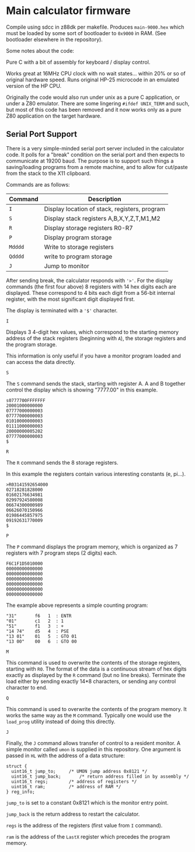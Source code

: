 # Main calculator firmware

Compile using sdcc in z88dk per makefile.  Produces
`main-9000.hex` which must be loaded by some sort of bootloader
to `0x9000` in RAM.  (See bootloader elsewhere in the repository).

Some notes about the code:

Pure C with a bit of assembly for keyboard / display control.

Works great at 16MHz CPU clock with no wait states... within 20%
or so of original hardware speed.  Runs original HP-25 microcode
in an emulated version of the HP CPU.

Originally the code would also run under unix as a pure C application,
or under a Z80 emulator.  There are some lingering `#ifdef UNIX_TERM`
and such, but most of this code has been removed and it now works
only as a pure Z80 application on the target hardware.

## Serial Port Support

There is a very simple-minded serial port server included in the
calculator code.  It polls for a "break" condition on the serial port
and then expects to communicate at 19200 baud.  The purpose is to support
such things a saving/loading programs from a remote machine, and to
allow for cut/paste from the stack to the X11 clipboard.

Commands are as follows:

Command   | Description
-------   | -----------  
 `I    `  | Display location of stack, registers, program
 `S    `  | Display stack registers A,B,X,Y,Z,T,M1,M2
 `R    `  | Display storage registers R0-R7
 `P    `  | Display program storage
 `Mdddd`  | Write to storage registers
 `Qdddd`  | write to program storage
 `J    `  | Jump to monitor

After sending break, the calculator responds with `'>'`.
For the display commands (the first four above) 8 registers
with 14 hex digits each are displayed.  These correspond to
4 bits each digit from a 56-bit internal register, with
the most significant digit displayed first.

The display is terminated with a `'$'` character.


`I`

Displays 3 4-digit hex values, which correspond to the starting
memory address of the stack registers (beginning with `A`),
the storage registers and the program storage.

This information is only useful if you have a monitor program
loaded and can access the data directly.

`S`

The `S` command sends the stack, starting with register A.
A and B together control the display which is showing "7777.00"
in this example.

```
s0777700FFFFFFF                                                               
20001000000000                                                                  
07777000000003                                                                  
07777000000003                                                                  
01010000000003                                                                  
01111000000003                                                                  
20000000005202                                                                  
07777000000003                                                                  
$
```

`R`

The `R` command sends the 8 storage registers.

In this example the registers contain various interesting constants
(e, pi...).

```
>R03141592654000                                                               
02718281828000                                                                  
01602176634981                                                                  
02997924580008                                                                  
06674300000989                                                                  
06626070150966                                                                  
01986445857975                                                                  
09192631770009                                                                  
$
```

`P`

The `P` command displays the program memory, which is organized
as 7 registers with 7 program steps (2 digits) each.

```
F6C1F1D5010000
00000000000000
00000000000000
00000000000000
00000000000000
00000000000000
00000000000000
```

The example above represents a simple counting program:

```
"31"       f6   1  : ENTR
"01"       c1   2  : 1
"51"       f1   3  : +
"14 74"    d5   4  : PSE
"13 01"    01   5  : GTO 01
"13 00"    00   6  : GTO 00
```

`M`

This command is used to overwrite the contents of the storage registers,
starting with `R0`.  The format of the data is a continuous stream of
hex digits exactly as displayed by the `R` command (but no line breaks).
Terminate the load either by sending exactly 14*8 characters, or sending
any control character to end.

`Q`

This command is used to overwrite the contents of the program memory.
It works the same way as the `M` command.  Typically one would use
the `load_prog` utility instead of doing this directly.

`J`

Finally, the `J` command allows transfer of control to a resident
monitor.  A simple monitor called `umon` is supplied in this repository.
One argument is passed in `HL` with the address of a data structure:

```
struct {
  uint16_t jump_to;		/* UMON jump address 0x8121 */
  uint16_t jump_back;		/* return address filled in by assembly */
  uint16_t regs;		/* address of registers */
  uint16_t ram;			/* address of RAM */
} reg_info;
```

`jump_to` is set to a constant 0x8121 which is the monitor entry point.

`jump_back` is the return address to restart the calculator.

`regs` is the address of the registers (first value from `I` command).

`ram` is the address of the `LastX` register which precedes the program
memory.

